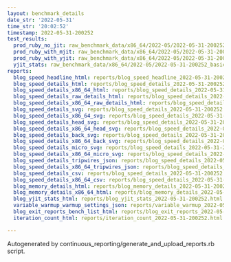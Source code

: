 ```yaml
---
layout: benchmark_details
date_str: '2022-05-31'
time_str: '20:02:52'
timestamp: 2022-05-31-200252
test_results:
  prod_ruby_no_jit: raw_benchmark_data/x86_64/2022-05/2022-05-31-200252_basic_benchmark_prod_ruby_no_jit.json
  prod_ruby_with_mjit: raw_benchmark_data/x86_64/2022-05/2022-05-31-200252_basic_benchmark_prod_ruby_with_mjit.json
  prod_ruby_with_yjit: raw_benchmark_data/x86_64/2022-05/2022-05-31-200252_basic_benchmark_prod_ruby_with_yjit.json
  yjit_stats: raw_benchmark_data/x86_64/2022-05/2022-05-31-200252_basic_benchmark_yjit_stats.json
reports:
  blog_speed_headline_html: reports/blog_speed_headline_2022-05-31-200252.html
  blog_speed_details_html: reports/blog_speed_details_2022-05-31-200252.html
  blog_speed_details_x86_64_html: reports/blog_speed_details_2022-05-31-200252.x86_64.html
  blog_speed_details_raw_details_html: reports/blog_speed_details_2022-05-31-200252.raw_details.html
  blog_speed_details_x86_64_raw_details_html: reports/blog_speed_details_2022-05-31-200252.x86_64.raw_details.html
  blog_speed_details_svg: reports/blog_speed_details_2022-05-31-200252.svg
  blog_speed_details_x86_64_svg: reports/blog_speed_details_2022-05-31-200252.x86_64.svg
  blog_speed_details_head_svg: reports/blog_speed_details_2022-05-31-200252.head.svg
  blog_speed_details_x86_64_head_svg: reports/blog_speed_details_2022-05-31-200252.x86_64.head.svg
  blog_speed_details_back_svg: reports/blog_speed_details_2022-05-31-200252.back.svg
  blog_speed_details_x86_64_back_svg: reports/blog_speed_details_2022-05-31-200252.x86_64.back.svg
  blog_speed_details_micro_svg: reports/blog_speed_details_2022-05-31-200252.micro.svg
  blog_speed_details_x86_64_micro_svg: reports/blog_speed_details_2022-05-31-200252.x86_64.micro.svg
  blog_speed_details_tripwires_json: reports/blog_speed_details_2022-05-31-200252.tripwires.json
  blog_speed_details_x86_64_tripwires_json: reports/blog_speed_details_2022-05-31-200252.x86_64.tripwires.json
  blog_speed_details_csv: reports/blog_speed_details_2022-05-31-200252.csv
  blog_speed_details_x86_64_csv: reports/blog_speed_details_2022-05-31-200252.x86_64.csv
  blog_memory_details_html: reports/blog_memory_details_2022-05-31-200252.html
  blog_memory_details_x86_64_html: reports/blog_memory_details_2022-05-31-200252.x86_64.html
  blog_yjit_stats_html: reports/blog_yjit_stats_2022-05-31-200252.html
  variable_warmup_warmup_settings_json: reports/variable_warmup_2022-05-31-200252.warmup_settings.json
  blog_exit_reports_bench_list_html: reports/blog_exit_reports_2022-05-31-200252.bench_list.html
  iteration_count_html: reports/iteration_count_2022-05-31-200252.html

---
```

Autogenerated by continuous_reporting/generate_and_upload_reports.rb script.
